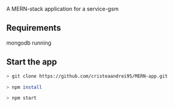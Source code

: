 A MERN-stack application for a service-gsm

## Requirements

mongodb running

## Start the app

``` sh
> git clone https://github.com/cristeaandrei95/MERN-app.git

> npm install

> npm start

```
